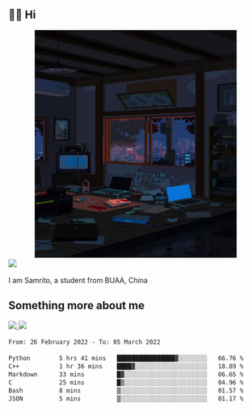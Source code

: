 ## 👋🏻 Hi

<div align="center">
<img alt="GIF" src="https://github.com/xiangsam/xiangsam/blob/271390e4ab50820a4594e3cb94b7ffaa6293de72/0_0EUAvTumWsRa2k6F.gif" width=400 height=450/>
</div>

<a href="https://github.com/xiangsam">
  <img src="https://komarev.com/ghpvc/?username=xiangsam&style=flat-square" />
</a>

I am Samrito, a student from BUAA, China


## Something more about me
<a href="https://github.com/xiangsam">
  <img src="https://github-readme-stats.vercel.app/api?username=xiangsam&show_icons=true&hide_border=true" />
</a>


<a href="https://github.com/xiangsam">
  <img src="https://github-readme-stats.vercel.app/api/top-langs/?username=xiangsam&layout=compact" />
</a>

<!--START_SECTION:waka-->

```text
From: 26 February 2022 - To: 05 March 2022

Python        5 hrs 41 mins   ████████████████▓░░░░░░░░   66.76 %
C++           1 hr 36 mins    ████▓░░░░░░░░░░░░░░░░░░░░   18.89 %
Markdown      33 mins         █▓░░░░░░░░░░░░░░░░░░░░░░░   06.65 %
C             25 mins         █▒░░░░░░░░░░░░░░░░░░░░░░░   04.96 %
Bash          8 mins          ▒░░░░░░░░░░░░░░░░░░░░░░░░   01.57 %
JSON          5 mins          ▒░░░░░░░░░░░░░░░░░░░░░░░░   01.17 %
```

<!--END_SECTION:waka-->

<!---
xiangsam/xiangsam is a ✨ special ✨ repository because its `README.md` (this file) appears on your GitHub profile.
You can click the Preview link to take a look at your changes.
--->

